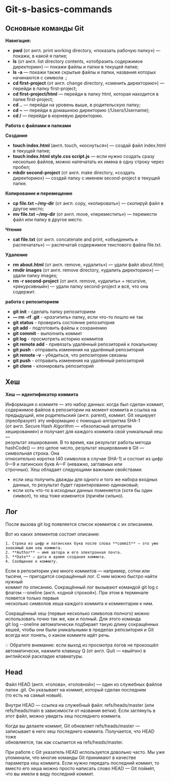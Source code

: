 # Git-s-basics-commands

## Основные команды Git


**Навигация:**

+	**pwd** (от англ. print working directory, «показать рабочую папку») — покажи, в какой я папке;
+	**ls** (от англ. list directory contents, «отобразить содержимое директории») — покажи файлы и папки в текущей папке;
+	**ls -a** — покажи также скрытые файлы и папки, названия которых начинаются с символа .;
+	**cd first-project** (от англ. change directory, «сменить директорию») — перейди в папку first-project;
+	**cd first-project/html** — перейди в папку html, которая находится в папке first-project;
+	**cd ..** — перейди на уровень выше, в родительскую папку;
+	**cd ~** — перейди в домашнюю директорию (/Users/Username);
+	**cd /** — перейди в корневую директорию.


**Работа с файлами и папками**


**Создание**

+	**touch index.html** (англ. touch, «коснуться») — создай файл index.html в текущей папке;
+	**touch index.html style.css script.js** — если нужно создать сразу несколько файлов, можно напечатать их имена в одну строку через пробел;
+	**mkdir second-project** (от англ. make directory, «создать директорию») — создай папку с именем second-project в текущей папке.


**Копирование и перемещение**

+	**cp file.txt ~/my-dir** (от англ. copy, «копировать») — скопируй файл в другое место;
+	**mv file.txt ~/my-dir** (от англ. move, «переместить») — перемести файл или папку в другое место.


**Чтение**

+	**cat file.txt** (от англ. concatenate and print, «объединить и распечатать») — распечатай содержимое текстового файла file.txt.


**Удаление**

+	**rm about.html** (от англ. remove, «удалить») — удали файл about.html;
+	**rmdir images** (от англ. remove directory, «удалить директорию») — удали папку images;
+	**rm -r second-project** (от англ. remove, «удалить» + recursive, «рекурсивный») — удали папку second-project и всё, что она содержит.


**работа с репозиторием**

+ 	**git init** - сделать папку репозиторием 
+ 	**— rm -rf .git** - «_разгитить_» папку, если что-то пошло не так
+ 	**git status** - проверить состояние репозитория
+ 	**git add** - подготовить файлы к сохранению
+ 	**git commit** - выполнить коммит
+ 	**git log** - просмотреть историю коммитов
+ 	**git remote add** - привязать удалённый репозиторий к локальному
+ 	**git push** - отправить изменения на удалённый репозиторий
+ 	**git remote -v** - убедиться, что репозитории связаны
+ 	**git push** - отправить изменения на удалённый репозиторий
+ 	**git clone** - клонировать репозиторий


## Хеш

**Хеш — идентификатор коммита**

Информация о коммите — это набор данных: когда был сделан коммит, содержимое файлов в репозитории на момент коммита и ссылка на  
предыдущий, или родительский (англ. parent), коммит. Git хеширует (преобразует) эту информацию с помощью алгоритма SHA-1  
(от англ. Secure Hash Algorithm — «безопасный алгоритм хеширования») и получает для каждого коммита свой уникальный хеш —  
результат хеширования.
В то время, как результат работы метода hashCode() — это целое число, результат хеширования в Git — символьная строка. Она  
относительно коротка (40 символов в случае SHA-1) и состоит из цифр 0—9 и латинских букв A—F (неважно, заглавных или  
строчных). Хеш обладает следующими важными свойствами:

+    если хеш получить дважды для одного и того же набора входных данных, то результат будет гарантированно одинаковый;
+    если хоть что-то в исходных данных поменяется (хотя бы один символ), то хеш тоже изменится (причём сильно).


## Лог

После вызова git log появляется список коммитов с их описанием.

Вот из каких элементов состоит описание:

    1. Строка из цифр и латинских букв после слова **commit** — это уже знакомый вам хеш коммита.
    2. **Author** — имя автора и его электронная почта.
    3. **Date** — дата и время создания коммита.
    4. Сообщение к коммиту.
	
Если в репозитории уже много коммитов — например, сотни или тысячи, — пригодится сокращённый лог. С ним можно быстро найти нужный  
коммит по описанию.
Сокращённый лог вызывают командой git log с флагом --oneline (англ. «одной строкой»). При этом в терминале появятся только первые  
несколько символов хеша каждого коммита и комментарии к ним.

Сокращённый хеш (первые несколько символов полного) можно использовать точно так же, как и полный. Для этого команда  
git log --oneline автоматически подбирает такую длину сокращённых хешей, чтобы они были уникальными в пределах репозитория и Git  
всегда мог понять, о каком коммите идёт речь.

:bulb: Обратите внимание: если выход из просмотра логов не произошёл автоматически, нажмите клавишу Q (от англ. Quit — «выйти») в  
английской раскладке клавиатуры.


## Head

Файл HEAD (англ. «голова», «головной») — один из служебных файлов папки .git. Он указывает на коммит, который сделан последним  
(то есть на самый новый).

Внутри HEAD — ссылка на служебный файл: refs/heads/master (или refs/heads/main в зависимости от названия ветки). Если заглянуть в  
этот файл, можно увидеть хеш последнего коммита.

Когда вы делаете коммит, Git обновляет refs/heads/master — записывает в него хеш последнего коммита. Получается, что HEAD тоже  
обновляется, так как ссылается на refs/heads/master.

При работе с Git указатель HEAD используется довольно часто. Мы уже упоминали, что многие команды Git принимают в качестве  
параметра хеш коммита. Если нужно передать последний коммит, то вместо его хеша можно просто написать слово HEAD — Git поймёт,  
что вы имели в виду последний коммит.